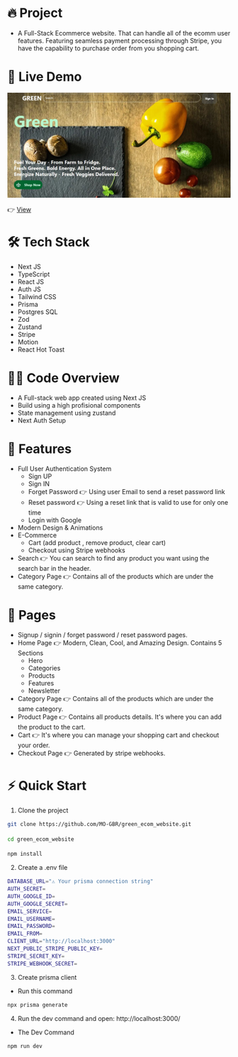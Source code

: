 # 🔥 Project
- A Full-Stack Ecommerce website. That can handle all of the ecomm user features. Featuring seamless payment processing through Stripe, you have the capability to purchase order from you shopping cart.

# 🔗 Live Demo
![IMG](App-screen.jpg)

👉 [View](https://green-ecom-website.vercel.app/)

# 🛠️ Tech Stack
- Next JS
- TypeScript
- React JS
- Auth JS
- Tailwind CSS
- Prisma
- Postgres SQL
- Zod
- Zustand
- Stripe
- Motion
- React Hot Toast

# 👨‍💻 Code Overview
- A Full-stack web app created using Next JS
- Build using a high profisional components
- State management using zustand
- Next Auth Setup

# 💎 Features
- Full User Authentication System
    - Sign UP
    - Sign IN
    - Forget Password 👉 Using user Email to send a reset password link
    - Reset password 👉 Using a reset link that is valid to use for only one time
    - Login with Google
- Modern Design & Animations
- E-Commerce
    - Cart (add product , remove product, clear cart)
    - Checkout using Stripe webhooks
- Search 👉 You can search to find any product you want using the search bar in the header.
- Category Page 👉 Contains all of the products which are under the same category.

# 📂 Pages
- Signup / signin / forget password / reset password pages.
- Home Page 👉 Modern, Clean, Cool, and Amazing Design. Contains 5 Sections
    - Hero
    - Categories
    - Products
    - Features
    - Newsletter
- Category Page 👉 Contains all of the products which are under the same category.
- Product Page 👉 Contains all products details. It's where you can add the product to the cart.
- Cart 👉 It's where you can manage your shopping cart and checkout your order.
- Checkout Page 👉 Generated by stripe webhooks.

# ⚡ Quick Start

1. Clone the project

```bash
git clone https://github.com/MO-GBR/green_ecom_website.git

cd green_ecom_website

npm install
```

2. Create a .env file
```bash
DATABASE_URL="⚠ Your prisma connection string"
AUTH_SECRET=
AUTH_GOOGLE_ID=
AUTH_GOOGLE_SECRET=
EMAIL_SERVICE=
EMAIL_USERNAME=
EMAIL_PASSWORD=
EMAIL_FROM=
CLIENT_URL="http://localhost:3000"
NEXT_PUBLIC_STRIPE_PUBLIC_KEY=
STRIPE_SECRET_KEY=
STRIPE_WEBHOOK_SECRET=
```

3. Create prisma client
- Run this command
```bash
npx prisma generate
```

4. Run the dev command and open: http://localhost:3000/
- The Dev Command
```bash
npm run dev
```